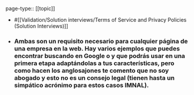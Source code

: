 page-type:: [[topic]]

- #[[Validation/Solution interviews/Terms of Service and Privacy Policies (Solution Interviews)]]

- ### Ambas son un requisito necesario para cualquier página de una empresa en la web. Hay varios ejemplos que puedes encontrar buscando en Google o y que podrás usar en una primera etapa adaptándolas a tus características, pero como hacen los anglosajones te comento que no soy abogado y esto no es un consejo legal (tienen hasta un simpático acrónimo para estos casos IMNAL).



